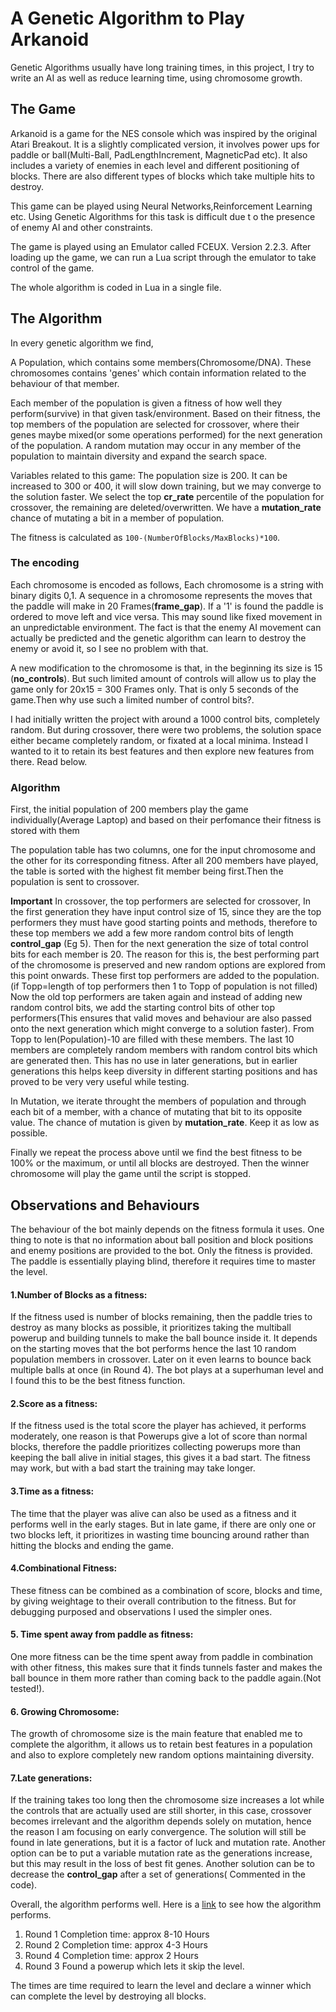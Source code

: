# A Genetic Algorithm to Play Arkanoid

Genetic Algorithms usually have long training times, in this project, I try to write an AI as well as reduce learning time, using chromosome growth.

## The Game
Arkanoid is a game for the NES console which was inspired by the original Atari Breakout. It is a slightly complicated version, it involves power ups for paddle or ball(Multi-Ball, PadLengthIncrement, MagneticPad etc). It also includes a variety of enemies in each level and different positioning of blocks. There are also different types of blocks which take multiple hits to destroy.

This game can be played using Neural Networks,Reinforcement Learning etc. Using Genetic Algorithms for this task is difficult due t o the presence of enemy AI and other constraints.

The game is played using an Emulator called FCEUX. Version 2.2.3. After loading up the game, we can run a Lua script through the emulator to take control of the game.

The whole algorithm is coded in Lua in a single file.

## The Algorithm
In every genetic algorithm we find,

A Population, which contains some members(Chromosome/DNA). These chromosomes contains 'genes' which contain information related to the behaviour of that member.

Each member of the population is given a fitness of how well they perform(survive) in that given task/environment. Based on their fitness, the top members of the population are selected for crossover, where their genes maybe mixed(or some operations performed) for the next generation of the population.
A random mutation may occur in any member of the population to maintain diversity and expand the search space.

Variables related to this game:
The population size is 200. It can be increased to 300 or 400, it will slow down training, but we may converge to the solution faster.
We select the top **cr_rate** percentile of the population for crossover, the remaining are deleted/overwritten.
We have a **mutation_rate** chance of mutating a bit in a member of population.

The fitness is calculated as `100-(NumberOfBlocks/MaxBlocks)*100`.

### The encoding
Each chromosome is encoded as follows,
Each chromosome is a string with binary digits 0,1.
A sequence in a chromosome represents the moves that the paddle will make in 20 Frames(**frame_gap**).
If a '1' is found the paddle is ordered to move left and vice versa.
This may sound like fixed movement in an unpredictable environment. The fact is that the enemy AI movement can actually be predicted and the genetic algorithm can learn to destroy the enemy or avoid it, so I see no problem with that.

A new modification to the chromosome is that, in the beginning its size is 15 (**no_controls**). But such limited amount of controls will allow us to play the game only for 20x15 = 300 Frames only. That is only 5 seconds of the game.Then why use such a limited number of control bits?.

I had initially written the project with around a 1000 control bits, completely random. But during crossover, there were two problems, the solution space either became completely random, or fixated at a local minima.
Instead I wanted to it to retain its best features and then explore new features from there. Read below.

### Algorithm
First, the initial population of 200 members play the game individually(Average Laptop) and based on their perfomance their fitness is stored with them

The population table has two columns, one for the input chromosome and the other for its corresponding fitness.
After all 200 members have played, the table is sorted with the highest fit member being first.Then the population is sent to crossover.

**Important**
In crossover, the top performers are selected for crossover, In the first generation they have input control size of 15, since they are the top performers they must have good starting points and methods, therefore to these top members we add a few more random control bits of length **control_gap** (Eg 5). Then for the next generation the size of total control bits for each member is 20. The reason for this is, the best performing part of the chromosome is preserved and new random options are explored from this point onwards.
These first top performers are added to the population. (if Topp=length of top performers then 1 to Topp of population is not filled)
Now the old top performers are taken again and instead of adding new random control bits, we add the starting control bits of other top performers(This ensures that valid moves and behaviour are also passed onto the next generation which might converge to a solution faster). From Topp to len(Population)-10 are filled with these members.
The last 10 members are completely random members with random control bits which are generated then. This has no use in later generations, but in earlier generations this helps keep diversity in different starting positions and has proved to be very very useful while testing.

In Mutation, we iterate throught the members of population and through each bit of a member, with a chance of mutating that bit to its opposite value. The chance of mutation is given by **mutation_rate**. Keep it as low as possible.

Finally we repeat the process above until we find the best fitness to be 100% or the maximum, or until all blocks are destroyed.
Then the winner chromosome will play the game until the script is stopped.

## Observations and Behaviours

The behaviour of the bot mainly depends on the fitness formula it uses. One thing to note is that no information about ball position and block positions and enemy positions are provided to the bot. Only the fitness is provided. The paddle is essentially playing blind, therefore it requires time to master the level.

#### 1.Number of Blocks as a fitness:
 If the fitness used is number of blocks remaining, then the paddle tries to destroy as many blocks as possible, it prioritizes taking the multiball powerup and building tunnels to make the ball bounce inside it. It depends on the starting moves that the bot performs hence the last 10 random population members in crossover. Later on it even learns to bounce back multiple balls at once (in Round 4). The bot plays at a superhuman level and I found this to be the best fitness function.
 
#### 2.Score as a fitness:
  If the fitness used is the total score the player has achieved, it performs moderately, one reason is that Powerups give a lot of score than normal blocks, therefore the paddle prioritizes collecting powerups more than keeping the ball alive in initial stages, this gives it a bad start. The fitness may work, but with a bad start the training may take longer.
  
#### 3.Time as a fitness:
   The time that the player was alive can also be used as a fitness and it performs well in the early stages. But in late game, if there are only one or two blocks left, it prioritizes in wasting time bouncing around rather than hitting the blocks and ending the game.
   
#### 4.Combinational Fitness:
  These fitness can be combined as a combination of score, blocks and time, by giving weightage to their overall contribution to the fitness. But for debugging purposed and observations I used the simpler ones.

#### 5. Time spent away from paddle as fitness:
 One more fitness can be the time spent away from paddle in combination with other fitness, this makes sure that it finds tunnels faster and makes the ball bounce in them more rather than coming back to the paddle again.(Not tested!).
 
#### 6. Growing Chromosome:
 The growth of chromosome size is the main feature that enabled me to complete the algorithm, it allows us to retain best features in a population and also to explore completely new random options maintaining diversity.
 
#### 7.Late generations:
 If the training takes too long then the chromosome size increases a lot while the controls that are actually used are still shorter, in this case, crossover becomes irrelevant and the algorithm depends solely on mutation, hence the reason I am focusing on early convergence. The solution will still be found in late generations, but it is a factor of luck and mutation rate.
Another option can be to put a variable mutation rate as the generations increase, but this may result in the loss of best fit genes. Another solution can be to decrease the **control_gap** after a set of generations( Commented in the code).


Overall, the algorithm performs well. Here is a [link](https://www.youtube.com/watch?v=Y21n9ZZDFyQ) to see how the algorithm performs.


 1. Round 1 Completion time: approx 8-10 Hours
 2. Round 2 Completion time: approx 4-3 Hours
 3. Round 4 Completion time: approx 2 Hours
 4. Round 3 Found a powerup which lets it skip the level.

The times are time required to learn the level and declare a winner which can complete the level by destroying all blocks.
 
